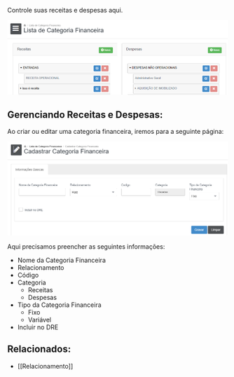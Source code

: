Controle suas receitas e despesas aqui.

![](/assets/Pasted_image_20250518123830.png)


## Gerenciando Receitas e Despesas:
Ao criar ou editar uma categoria financeira, iremos para a seguinte página:

![](/assets/Pasted_image_20250518124159.png)

Aqui precisamos preencher as seguintes informações:
- Nome da Categoria Financeira
- Relacionamento
- Código
- Categoria
	- Receitas
	- Despesas
- Tipo da Categoria Financeira
	- Fixo
	- Variável
- Incluir no DRE


## Relacionados:
- [[Relacionamento]]